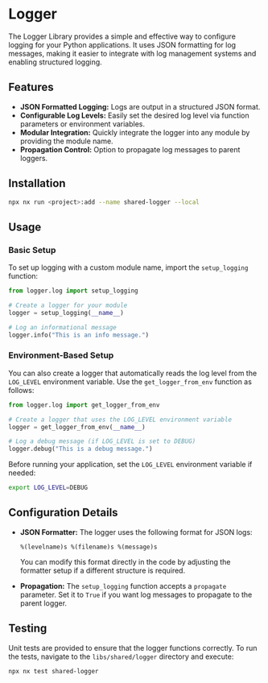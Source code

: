 # Logger

The Logger Library provides a simple and effective way to configure logging for your Python applications. It uses JSON formatting for log messages, making it easier to integrate with log management systems and enabling structured logging.

## Features

- **JSON Formatted Logging:** Logs are output in a structured JSON format.
- **Configurable Log Levels:** Easily set the desired log level via function parameters or environment variables.
- **Modular Integration:** Quickly integrate the logger into any module by providing the module name.
- **Propagation Control:** Option to propagate log messages to parent loggers.

## Installation

```bash
npx nx run <project>:add --name shared-logger --local
```

## Usage

### Basic Setup

To set up logging with a custom module name, import the `setup_logging` function:

```python
from logger.log import setup_logging

# Create a logger for your module
logger = setup_logging(__name__)

# Log an informational message
logger.info("This is an info message.")
```

### Environment-Based Setup

You can also create a logger that automatically reads the log level from the `LOG_LEVEL` environment variable. Use the `get_logger_from_env` function as follows:

```python
from logger.log import get_logger_from_env

# Create a logger that uses the LOG_LEVEL environment variable
logger = get_logger_from_env(__name__)

# Log a debug message (if LOG_LEVEL is set to DEBUG)
logger.debug("This is a debug message.")
```

Before running your application, set the `LOG_LEVEL` environment variable if needed:

```bash
export LOG_LEVEL=DEBUG
```

## Configuration Details

- **JSON Formatter:**
  The logger uses the following format for JSON logs:

  ```
  %(levelname)s %(filename)s %(message)s
  ```

  You can modify this format directly in the code by adjusting the formatter setup if a different structure is required.

- **Propagation:**
  The `setup_logging` function accepts a `propagate` parameter. Set it to `True` if you want log messages to propagate to the parent logger.

## Testing

Unit tests are provided to ensure that the logger functions correctly. To run the tests, navigate to the `libs/shared/logger` directory and execute:

```bash
npx nx test shared-logger
```
